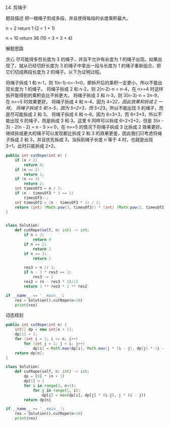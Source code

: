 14. 剪绳子

题目描述
把一根绳子剪成多段，并且使得每段的长度乘积最大。

n = 2
return 1 (2 = 1 + 1)

n = 10
return 36 (10 = 3 + 3 + 4)

解题思路

贪心
尽可能得多剪长度为 3 的绳子，并且不允许有长度为 1 的绳子出现。如果出现了，就从已经切好长度为 3 的绳子中拿出一段与长度为 1 的绳子重新组合，把它们切成两段长度为 2 的绳子。以下为证明过程。

将绳子拆成 1 和 n-1，则 1(n-1)-n=-1<0，即拆开后的乘积一定更小，所以不能出现长度为 1 的绳子。
将绳子拆成 2 和 n-2，则 2(n-2)-n = n-4，在 n>=4 时这样拆开能得到的乘积会比不拆更大。
将绳子拆成 3 和 n-3，则 3(n-3)-n = 2n-9，在 n>=5 时效果更好。
将绳子拆成 4 和 n-4，因为 4=2*2，因此效果和拆成 2 一样。
将绳子拆成 5 和 n-5，因为 5=2+3，而 5<2*3，所以不能出现 5 的绳子，而是尽可能拆成 2 和 3。
将绳子拆成 6 和 n-6，因为 6=3+3，而 6<3*3，所以不能出现 6 的绳子，而是拆成 3 和 3。这里 6 同样可以拆成 6=2+2+2，但是 3(n - 3) - 2(n - 2) = n - 5 >= 0，在 n>=5 的情况下将绳子拆成 3 比拆成 2 效果更好。
继续拆成更大的绳子可以发现都比拆成 2 和 3 的效果更差，因此我们只考虑将绳子拆成 2 和 3，并且优先拆成 3，当拆到绳子长度 n 等于 4 时，也就是出现 3+1，此时只能拆成 2+2。

```java
public int cutRope(int n) {
    if (n < 2)
        return 0;
    if (n == 2)
        return 1;
    if (n == 3)
        return 2;
    int timesOf3 = n / 3;
    if (n - timesOf3 * 3 == 1)
        timesOf3--;
    int timesOf2 = (n - timesOf3 * 3) / 2;
    return (int) (Math.pow(3, timesOf3)) * (int) (Math.pow(2, timesOf2));
}
```


```python

class Solution:
    def cutRope(self, n: int) -> int:
        if n < 2:
            return 0
        if n == 2:
            return 1
        if n == 3:
            return 2

        res3 = n // 3;
        if n - 3 * res3 == 1:
            res3 -= 1
        res2 = (n - res3 * 3)//2
        return 3 ** res3 * 2 ** res2

if __name__ == '__main__':
    res = Solution().cutRope(n=10)
    print(res)
```

动态规划

```java
public int cutRope(int n) {
    int[] dp = new int[n + 1];
    dp[1] = 1;
    for (int i = 2; i <= n; i++)
        for (int j = 1; j < i; j++)
            dp[i] = Math.max(dp[i], Math.max(j * (i - j), dp[j] * (i - j)));
    return dp[n];
}
```

```python
class Solution:
    def cutRope(self, n: int) -> int:
        dp = [0] * (n + 1)
        dp[1] = 1
        for i in range(2, n+1):
            for j in range(1, i):
                dp[i] = max(dp[i], dp[j] * (i-j), j * (i - j))
        return dp[n]

if __name__ == '__main__':
    res = Solution().cutRope(n=10)
    print(res)
    
```
